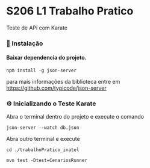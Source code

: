 # S206 L1 Trabalho Pratico
Teste de APi com Karate

### 🔧 Instalação

#### Baixar dependencia do projeto.

```
npm install -g json-server
```
para mais informações da biblioteca entre em https://github.com/typicode/json-server

### ⚙️ Inicializando o Teste Karate
Abra o terminal dentro do projeto e execute o comando 

```
json-server --watch db.json
``` 

Abra outro terminal e execute 

```
cd ./trabalhoPratico_inatel
``` 
```
mvn test -Dtest=CenariosRunner
``` 